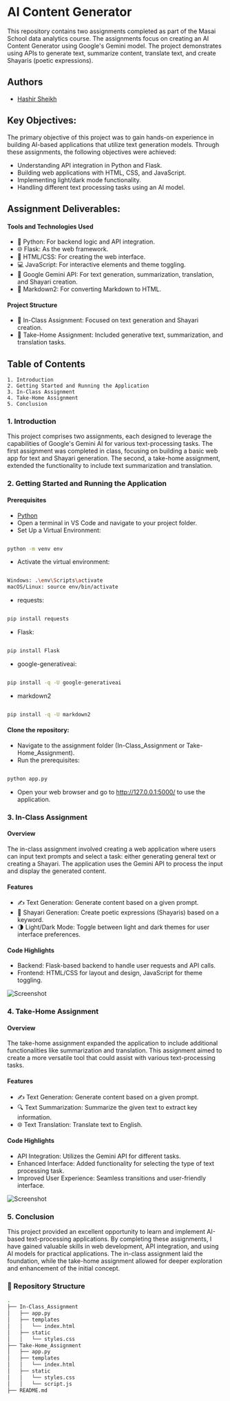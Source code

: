 # AI Content Generator

This repository contains two assignments completed as part of the Masai School data analytics course. The assignments focus on creating an AI Content Generator using Google's Gemini model. The project demonstrates using APIs to generate text, summarize content, translate text, and create Shayaris (poetic expressions).

## Authors
- [Hashir Sheikh](https://github.com/hashir-sheikh-da)

## Key Objectives:
The primary objective of this project was to gain hands-on experience in building AI-based applications that utilize text generation models. Through these assignments, the following objectives were achieved:

- Understanding API integration in Python and Flask.
- Building web applications with HTML, CSS, and JavaScript.
- Implementing light/dark mode functionality.
- Handling different text processing tasks using an AI model.

## Assignment Deliverables:
#### Tools and Technologies Used
- 🐍 Python: For backend logic and API integration.
- 🌐 Flask: As the web framework.
- 🎨 HTML/CSS: For creating the web interface.
- 💻 JavaScript: For interactive elements and theme toggling.
- 🤖 Google Gemini API: For text generation, summarization, translation, and Shayari creation.
- 🔄 Markdown2: For converting Markdown to HTML.

#### Project Structure
- 📂 In-Class Assignment: Focused on text generation and Shayari creation.
- 📂 Take-Home Assignment: Included generative text, summarization, and translation tasks.

## Table of Contents 
    1. Introduction
    2. Getting Started and Running the Application
    3. In-Class Assignment
    4. Take-Home Assignment
    5. Conclusion

### 1. Introduction
This project comprises two assignments, each designed to leverage the capabilities of Google's Gemini AI for various text-processing tasks. The first assignment was completed in class, focusing on building a basic web app for text and Shayari generation. The second, a take-home assignment, extended the functionality to include text summarization and translation.
    
### 2. Getting Started and Running the Application
#### Prerequisites
- [Python](https://www.python.org/downloads/)
- Open a terminal in VS Code and navigate to your project folder.
- Set Up a Virtual Environment: 
```bash

python -m venv env

```

- Activate the virtual environment:
```bash

Windows: .\env\Scripts\activate
macOS/Linux: source env/bin/activate

```

- requests: 
```bash

pip install requests

```

- Flask: 
```bash

pip install Flask

```

- google-generativeai: 
```bash

pip install -q -U google-generativeai

```

- markdown2
```bash

pip install -q -U markdown2

```


#### Clone the repository:
- Navigate to the assignment folder (In-Class_Assignment or Take-Home_Assignment).
- Run the prerequisites:

```bash

python app.py

```
- Open your web browser and go to http://127.0.0.1:5000/ to use the application.

### 3. In-Class Assignment
#### Overview
The in-class assignment involved creating a web application where users can input text prompts and select a task: either generating general text or creating a Shayari. The application uses the Gemini API to process the input and display the generated content.

#### Features
- ✍️ Text Generation: Generate content based on a given prompt.
- 📜 Shayari Generation: Create poetic expressions (Shayaris) based on a keyword.
- 🌗 Light/Dark Mode: Toggle between light and dark themes for user interface preferences.

#### Code Highlights
- Backend: Flask-based backend to handle user requests and API calls.
- Frontend: HTML/CSS for layout and design, JavaScript for theme toggling.

![Screenshot]([https://github.com/hashir-sheikh-da/Preamble_PyTorch_048/blob/main/Data_PowerBI_Assets/dashboard_world_electricity_analysis.png](https://github.com/hashir-sheikh-da/GENAI-B38/blob/main/S1D2_Assignment_Screenshot/S1D2_In_Class_Assignment.png))

### 4. Take-Home Assignment
#### Overview
The take-home assignment expanded the application to include additional functionalities like summarization and translation. This assignment aimed to create a more versatile tool that could assist with various text-processing tasks.

#### Features
- ✍️ Text Generation: Generate content based on a given prompt.
- 🔍 Text Summarization: Summarize the given text to extract key information.
- 🌐 Text Translation: Translate text to English.

#### Code Highlights
- API Integration: Utilizes the Gemini API for different tasks.
- Enhanced Interface: Added functionality for selecting the type of text processing task.
- Improved User Experience: Seamless transitions and user-friendly interface.

![Screenshot]([https://github.com/hashir-sheikh-da/Preamble_PyTorch_048/blob/main/Data_PowerBI_Assets/dashboard_world_electricity_analysis.png](https://github.com/hashir-sheikh-da/GENAI-B38/blob/main/S1D2_Assignment_Screenshot/S1D2_Take_Home_Assignment.png))

### 5. Conclusion
This project provided an excellent opportunity to learn and implement AI-based text-processing applications. By completing these assignments, I have gained valuable skills in web development, API integration, and using AI models for practical applications. The in-class assignment laid the foundation, while the take-home assignment allowed for deeper exploration and enhancement of the initial concept.

### 📁 Repository Structure
```bash
.
├── In-Class_Assignment
│   ├── app.py
│   ├── templates
│   │   └── index.html
│   ├── static
│   │   └── styles.css
├── Take-Home_Assignment
│   ├── app.py
│   ├── templates
│   │   └── index.html
│   ├── static
│   │   └── styles.css
│   │   └── script.js
├── README.md

```
